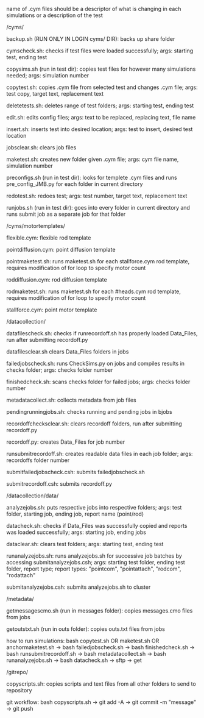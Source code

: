 name of .cym files should be a descriptor of what is changing in each simulations or a description of the test

/cyms/

backup.sh (RUN ONLY IN LOGIN cyms/ DIR):
backs up share folder

cymscheck.sh:
checks if test files were loaded successfully;
args: starting test, ending test

copysims.sh (run in test dir):
copies test files for however many simulations needed;
args: simulation number

copytest.sh: 
copies .cym file from selected test and changes .cym file;
args: test copy, target text, replacement text

deletetests.sh:
deletes range of test folders;
args: starting test, ending test

edit.sh:
edits config files;
args: text to be replaced, replacing text, file name

insert.sh:
inserts test into desired location;
args: test to insert, desired test location

jobsclear.sh:
clears job files

maketest.sh: 
creates new folder given .cym file;
args: cym file name, simulation number

preconfigs.sh (run in test dir):
looks for templete .cym files and runs pre_config_JMB.py for each folder in current directory

redotest.sh: 
redoes test;
args: test number, target text, replacement text

runjobs.sh (run in test dir):
goes into every folder in current directory and runs submit job as a separate job for that folder

/cyms/motortemplates/

flexible.cym:
flexible rod template

pointdiffusion.cym:
point diffusion template

pointmaketest.sh:
runs maketest.sh for each stallforce.cym rod template, requires modification of for loop to specify motor count

roddiffusion.cym:
rod diffusion template

rodmaketest.sh:
runs maketest.sh for each #heads.cym rod template, requires modification of for loop to specify motor count

stallforce.cym:
point motor template

/datacollection/

datafilescheck.sh:
checks if runrecordoff.sh has properly loaded Data_Files, run after submitting recordoff.py 

datafilesclear.sh
clears Data_Files folders in jobs

failedjobscheck.sh:
runs CheckSims.py on jobs and compiles results in checks folder;
args: checks folder number

finishedcheck.sh:
scans checks folder for failed jobs;
args: checks folder number

metadatacollect.sh:
collects metadata from job files

pendingrunningjobs.sh:
checks running and pending jobs in bjobs

recordoffchecksclear.sh:
clears recordoff folders, run after submitting recordoff.py

recordoff.py:
creates Data_Files for job number

runsubmitrecordoff.sh:
creates readable data files in each job folder;
args: recordoffs folder number

submitfailedjobscheck.csh:
submits failedjobscheck.sh

submitrecordoff.csh:
submits recordoff.py

/datacollection/data/

analyzejobs.sh: 
puts respective jobs into respective folders;
args: test folder, starting job, ending job, report name (point/rod) 

datacheck.sh:
checks if Data_Files was successfully copied and reports was loaded successfully;
args: starting job, ending jobs

dataclear.sh:
clears test folders;
args: starting test, ending test

runanalyzejobs.sh:
runs analyzejobs.sh for successive job batches by accessing submitanalyzejobs.csh;
args: starting test folder, ending test folder, report type;
report types: "pointcom", "pointattach", "rodcom", "rodattach"

submitanalyzejobs.csh:
submits analyzejobs.sh to cluster

/metadata/

getmessagescmo.sh (run in messages folder):
copies messages.cmo files from jobs

getoutstxt.sh (run in outs folder):
copies outs.txt files from jobs

how to run simulations:
bash copytest.sh OR maketest.sh OR anchormaketest.sh -> bash failedjobscheck.sh -> bash finishedcheck.sh ->
bash runsubmitrecordoff.sh -> bash metadatacollect.sh -> bash runanalyzejobs.sh -> bash datacheck.sh ->
sftp -> get

/gitrepo/

copyscripts.sh:
copies scripts and text files from all other folders to send to repository

git workflow:
bash copyscripts.sh -> git add -A -> git commit -m "message" -> git push
